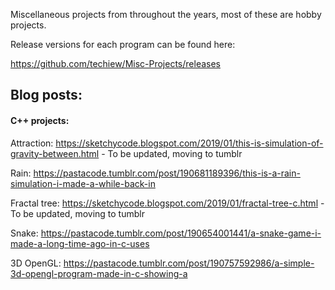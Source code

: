 Miscellaneous projects from throughout the years, most of these are hobby projects.

Release versions for each program can be found here:

https://github.com/techiew/Misc-Projects/releases

## Blog posts:

#### C++ projects:

Attraction: https://sketchycode.blogspot.com/2019/01/this-is-simulation-of-gravity-between.html - To be updated, moving to tumblr

Rain: https://pastacode.tumblr.com/post/190681189396/this-is-a-rain-simulation-i-made-a-while-back-in

Fractal tree: https://sketchycode.blogspot.com/2019/01/fractal-tree-c.html - To be updated, moving to tumblr

Snake: https://pastacode.tumblr.com/post/190654001441/a-snake-game-i-made-a-long-time-ago-in-c-uses

3D OpenGL: https://pastacode.tumblr.com/post/190757592986/a-simple-3d-opengl-program-made-in-c-showing-a
